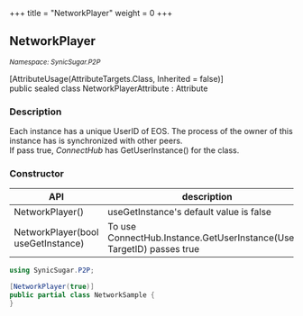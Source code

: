+++
title = "NetworkPlayer"
weight = 0
+++
## NetworkPlayer
<small>*Namespace: SynicSugar.P2P* </small>

[AttributeUsage(AttributeTargets.Class, Inherited = false)]<br>
public sealed class NetworkPlayerAttribute : Attribute


### Description
Each instance has a unique UserID of EOS. The process of the owner of this instance has is synchronized with other peers.<br>
If pass true, *ConnectHub* has GetUserInstance<T>() for the class.


### Constructor

| API | description |
|---|---|
| NetworkPlayer()| useGetInstance's default value is false |
| NetworkPlayer(bool useGetInstance) | To use ConnectHub.Instance.GetUserInstance<T>(UserID TargetID) passes true |


```cs
using SynicSugar.P2P;

[NetworkPlayer(true)]
public partial class NetworkSample {
}
```